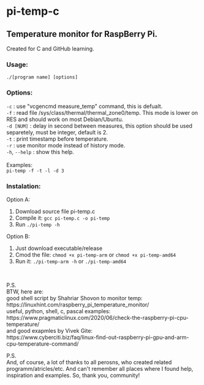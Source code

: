 # pi-temp-c
## Temperature monitor for RaspBerry Pi.
Created for C and GitHub learning.

### Usage:<br>
`./[program name] [options]`<br>

### Options:<br>
`-c`       : use "vcgencmd measure_temp" command, this is defualt.<br>
`-f`       : read file /sys/class/thermal/thermal_zone0/temp. This mode is lower on RES and should work on most Debian/Ubuntu.<br>
`-d [NUM]` : delay in second between measures, this option should be used separetely, must be integer, default is 2.<br>
`-t`       : print timestamp before temperature.<br>
`-r`	      :	use monitor mode instead of history mode.<br>
`-h`, `--help`	: show this help.<br>
<br>
Examples:<br>
`pi-temp -f -t -l -d 3`<br>
 
### Instalation:
Option A:
1) Download source file pi-temp.c
2) Compile it: `gcc pi-temp.c -o pi-temp`
3) Run `./pi-temp -h`

Option B:
1) Just download executable/release
2) Cmod the file: `chmod +x pi-temp-arm` or `chmod +x pi-temp-amd64`
3) Run it: `./pi-temp-arm -h` or `./pi-temp-amd64`

<br>
<p>P.S.<br>
BTW, here are:<br>
good shell script by Shahriar Shovon to monitor temp:<br>
https://linuxhint.com/raspberry_pi_temperature_monitor/<br>
useful, python, shell, c, pascal examples:<br>
https://www.pragmaticlinux.com/2020/06/check-the-raspberry-pi-cpu-temperature/<br>
and good exapmles by Vivek Gite:<br>
https://www.cyberciti.biz/faq/linux-find-out-raspberry-pi-gpu-and-arm-cpu-temperature-command/<br></p>

<p>P.S.<br>
And, of course, a lot of thanks to all perosns, who created related programm/atricles/etc. And can't remember all places where I found help, inspiration and examples. So, thank you, community!<br></p>

